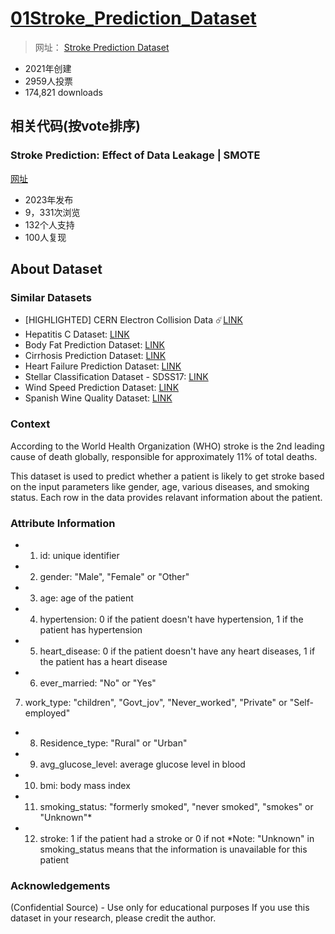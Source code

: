 # [01Stroke_Prediction_Dataset]()

> 网址： [Stroke Prediction Dataset](https://www.kaggle.com/datasets/fedesoriano/stroke-prediction-dataset)

* 2021年创建
* 2959人投票
* 174,821 downloads


## 相关代码(按vote排序)

### Stroke Prediction: Effect of Data Leakage | SMOTE

[网址](https://www.kaggle.com/code/tanmay111999/stroke-prediction-effect-of-data-leakage-smote)

* 2023年发布
* 9，331次浏览
* 132个人支持
* 100人复现

## About Dataset

### Similar Datasets

* [HIGHLIGHTED] CERN Electron Collision Data ☄️[LINK]()
* Hepatitis C Dataset: [LINK]()
* Body Fat Prediction Dataset: [LINK]()
* Cirrhosis Prediction Dataset: [LINK]()
* Heart Failure Prediction Dataset: [LINK]()
* Stellar Classification Dataset - SDSS17: [LINK]()
* Wind Speed Prediction Dataset: [LINK]()
* Spanish Wine Quality Dataset: [LINK]()

### Context
According to the World Health Organization (WHO) stroke is the 2nd leading cause of death globally, responsible for approximately 11% of total deaths.

This dataset is used to predict whether a patient is likely to get stroke based on the input parameters like gender, age, various diseases, and smoking status. Each row in the data provides relavant information about the patient.

### Attribute Information
* 1) id: unique identifier
* 2) gender: "Male", "Female" or "Other"
* 3) age: age of the patient
* 4) hypertension: 0 if the patient doesn't have hypertension, 1 if the patient has hypertension
* 5) heart_disease: 0 if the patient doesn't have any heart diseases, 1 if the patient has a heart disease
* 6) ever_married: "No" or "Yes"
7) work_type: "children", "Govt_jov", "Never_worked", "Private" or "Self-employed"
* 8) Residence_type: "Rural" or "Urban"
* 9) avg_glucose_level: average glucose level in blood
* 10) bmi: body mass index
* 11) smoking_status: "formerly smoked", "never smoked", "smokes" or "Unknown"*
* 12) stroke: 1 if the patient had a stroke or 0 if not
*Note: "Unknown" in smoking_status means that the information is unavailable for this patient

### Acknowledgements
(Confidential Source) - Use only for educational purposes
If you use this dataset in your research, please credit the author.



















